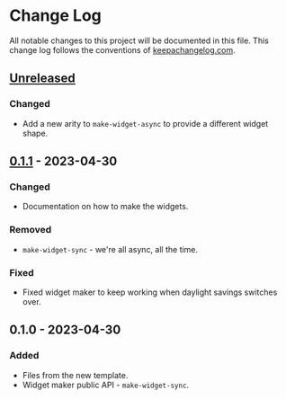 # Change Log
All notable changes to this project will be documented in this file. This change log follows the conventions of [keepachangelog.com](http://keepachangelog.com/).

## [Unreleased]
### Changed
- Add a new arity to `make-widget-async` to provide a different widget shape.

## [0.1.1] - 2023-04-30
### Changed
- Documentation on how to make the widgets.

### Removed
- `make-widget-sync` - we're all async, all the time.

### Fixed
- Fixed widget maker to keep working when daylight savings switches over.

## 0.1.0 - 2023-04-30
### Added
- Files from the new template.
- Widget maker public API - `make-widget-sync`.

[Unreleased]: https://sourcehost.site/your-name/pelinrakentaja-tila/compare/0.1.1...HEAD
[0.1.1]: https://sourcehost.site/your-name/pelinrakentaja-tila/compare/0.1.0...0.1.1
